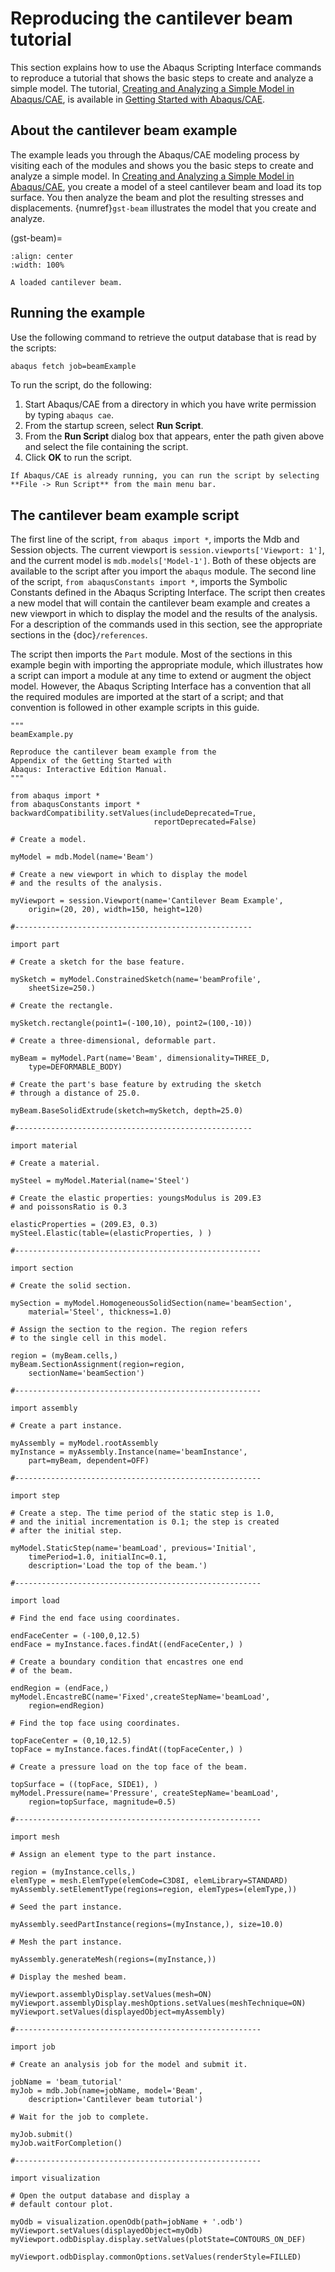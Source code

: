 # Reproducing the cantilever beam tutorial

This section explains how to use the Abaqus Scripting Interface commands to reproduce a tutorial that shows the basic steps to create and analyze a simple model. The tutorial, [Creating and Analyzing a Simple Model in Abaqus/CAE](https://help.3ds.com/2021/English/DSSIMULIA_Established/SIMACAEGSARefMap/simagsa-m-Caebeam-sb.htm?contextscope=all#simagsa-m-Caebeam-sb), is available in [Getting Started with Abaqus/CAE](https://help.3ds.com/2021/English/DSSIMULIA_Established/SIMACAEGSARefMap/simagsa-c-ov.htm?contextscope=all#simagsa-c-ov).

## About the cantilever beam example

The example leads you through the Abaqus/CAE modeling process by visiting each of the modules and shows you the basic steps to create and analyze a simple model. In [Creating and Analyzing a Simple Model in Abaqus/CAE](https://help.3ds.com/2021/English/DSSIMULIA_Established/SIMACAEGSARefMap/simagsa-m-Caebeam-sb.htm?contextscope=all#simagsa-m-Caebeam-sb), you create a model of a steel cantilever beam and load its top surface. You then analyze the beam and plot the resulting stresses and displacements. {numref}`gst-beam` illustrates the model that you create and analyze.

(gst-beam)=

```{figure} /images/gst-beam.png
:align: center
:width: 100%

A loaded cantilever beam.
```

## Running the example

Use the following command to retrieve the output database that is read by the scripts:

```sh
abaqus fetch job=beamExample
```

To run the script, do the following:

1. Start Abaqus/CAE from a directory in which you have write permission by typing `abaqus cae`.
2. From the startup screen, select **Run Script**.
3. From the **Run Script** dialog box that appears, enter the path given above and select the file containing the script.
4. Click **OK** to run the script.

```{note}
If Abaqus/CAE is already running, you can run the script by selecting **File -> Run Script** from the main menu bar.
```

## The cantilever beam example script

The first line of the script, `from abaqus import *`, imports the Mdb and Session objects. The current viewport is `session.viewports['Viewport: 1']`, and the current model is `mdb.models['Model-1']`. Both of these objects are available to the script after you import the `abaqus` module. The second line of the script, `from abaqusConstants import *`, imports the Symbolic Constants defined in the Abaqus Scripting Interface. The script then creates a new model that will contain the cantilever beam example and creates a new viewport in which to display the model and the results of the analysis. For a description of the commands used in this section, see the appropriate sections in the {doc}`/references`.

The script then imports the `Part` module. Most of the sections in this example begin with importing the appropriate module, which illustrates how a script can import a module at any time to extend or augment the object model. However, the Abaqus Scripting Interface has a convention that all the required modules are imported at the start of a script; and that convention is followed in other example scripts in this guide.

```python2
"""
beamExample.py

Reproduce the cantilever beam example from the
Appendix of the Getting Started with
Abaqus: Interactive Edition Manual.
"""

from abaqus import *
from abaqusConstants import *
backwardCompatibility.setValues(includeDeprecated=True,
                                reportDeprecated=False)

# Create a model.

myModel = mdb.Model(name='Beam')

# Create a new viewport in which to display the model
# and the results of the analysis.

myViewport = session.Viewport(name='Cantilever Beam Example',
    origin=(20, 20), width=150, height=120)

#-----------------------------------------------------

import part

# Create a sketch for the base feature.

mySketch = myModel.ConstrainedSketch(name='beamProfile',
    sheetSize=250.)

# Create the rectangle.

mySketch.rectangle(point1=(-100,10), point2=(100,-10))

# Create a three-dimensional, deformable part.

myBeam = myModel.Part(name='Beam', dimensionality=THREE_D,
    type=DEFORMABLE_BODY)

# Create the part's base feature by extruding the sketch
# through a distance of 25.0.

myBeam.BaseSolidExtrude(sketch=mySketch, depth=25.0)

#-----------------------------------------------------

import material

# Create a material.

mySteel = myModel.Material(name='Steel')

# Create the elastic properties: youngsModulus is 209.E3
# and poissonsRatio is 0.3

elasticProperties = (209.E3, 0.3)
mySteel.Elastic(table=(elasticProperties, ) )

#-------------------------------------------------------

import section

# Create the solid section.

mySection = myModel.HomogeneousSolidSection(name='beamSection',
    material='Steel', thickness=1.0)

# Assign the section to the region. The region refers
# to the single cell in this model.

region = (myBeam.cells,)
myBeam.SectionAssignment(region=region,
    sectionName='beamSection')

#-------------------------------------------------------

import assembly

# Create a part instance.

myAssembly = myModel.rootAssembly
myInstance = myAssembly.Instance(name='beamInstance',
    part=myBeam, dependent=OFF)

#-------------------------------------------------------

import step

# Create a step. The time period of the static step is 1.0,
# and the initial incrementation is 0.1; the step is created
# after the initial step.

myModel.StaticStep(name='beamLoad', previous='Initial',
    timePeriod=1.0, initialInc=0.1,
    description='Load the top of the beam.')

#-------------------------------------------------------

import load

# Find the end face using coordinates.

endFaceCenter = (-100,0,12.5)
endFace = myInstance.faces.findAt((endFaceCenter,) )

# Create a boundary condition that encastres one end
# of the beam.

endRegion = (endFace,)
myModel.EncastreBC(name='Fixed',createStepName='beamLoad',
    region=endRegion)

# Find the top face using coordinates.

topFaceCenter = (0,10,12.5)
topFace = myInstance.faces.findAt((topFaceCenter,) )

# Create a pressure load on the top face of the beam.

topSurface = ((topFace, SIDE1), )
myModel.Pressure(name='Pressure', createStepName='beamLoad',
    region=topSurface, magnitude=0.5)

#-------------------------------------------------------

import mesh

# Assign an element type to the part instance.

region = (myInstance.cells,)
elemType = mesh.ElemType(elemCode=C3D8I, elemLibrary=STANDARD)
myAssembly.setElementType(regions=region, elemTypes=(elemType,))

# Seed the part instance.

myAssembly.seedPartInstance(regions=(myInstance,), size=10.0)

# Mesh the part instance.

myAssembly.generateMesh(regions=(myInstance,))

# Display the meshed beam.

myViewport.assemblyDisplay.setValues(mesh=ON)
myViewport.assemblyDisplay.meshOptions.setValues(meshTechnique=ON)
myViewport.setValues(displayedObject=myAssembly)

#-------------------------------------------------------

import job

# Create an analysis job for the model and submit it.

jobName = 'beam_tutorial'
myJob = mdb.Job(name=jobName, model='Beam',
    description='Cantilever beam tutorial')

# Wait for the job to complete.

myJob.submit()
myJob.waitForCompletion()

#-------------------------------------------------------

import visualization

# Open the output database and display a
# default contour plot.

myOdb = visualization.openOdb(path=jobName + '.odb')
myViewport.setValues(displayedObject=myOdb)
myViewport.odbDisplay.display.setValues(plotState=CONTOURS_ON_DEF)

myViewport.odbDisplay.commonOptions.setValues(renderStyle=FILLED)
```
